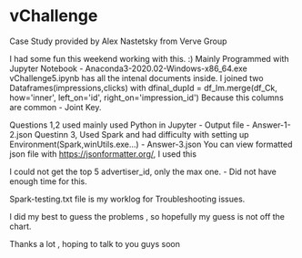 # vChallenge
Case Study provided by Alex Nastetsky from Verve Group

I had some fun this weekend working with this. :)
Mainly Programmed with Jupyter Notebook - Anaconda3-2020.02-Windows-x86_64.exe
vChallenge5.ipynb has all the intenal documents inside.
I joined two Dataframes(impressions,clicks) with dfinal_dupId = df_Im.merge(df_Ck, how='inner', left_on='id', right_on='impression_id') 
Because this columns are common - Joint Key.

Questions 1,2 used mainly used Python in Jupyter - Output file - Answer-1-2.json
Questinn 3, Used Spark and had difficulty with setting up Environment(Spark,winUtils.exe...) - Answer-3.json
You can view formatted json file with https://jsonformatter.org/, I used  this 

I could not get the top 5 advertiser_id, only the max one. - Did not have enough time for this. 

Spark-testing.txt file is my worklog for Troubleshooting issues.

I did my best to guess the problems , so hopefully my guess is not off the chart.

Thanks a lot , hoping to talk to you guys soon

